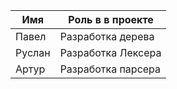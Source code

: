 | **Имя**                                                              | **Роль в в проекте**              |
|----------------------------------------------------------------------|-----------------------------------|
| Павел | Разработка дерева |
| Руслан | Разработка Лексера |
| Артур | Разработка парсера |
